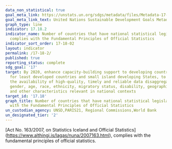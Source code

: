 ```yaml
---
data_non_statistical: true
goal_meta_link: https://unstats.un.org/sdgs/metadata/files/Metadata-17-18-02.pdf
goal_meta_link_text: United Nations Sustainable Development Goals Metadata (pdf 468kB)
graph_type: line
indicator: 17.18.2
indicator_name: Number of countries that have national statistical legislation that
  complies with the Fundamental Principles of Official Statistics
indicator_sort_order: 17-18-02
layout: indicator
permalink: /17-18-2/
published: true
reporting_status: complete
sdg_goal: '17'
target: By 2020, enhance capacity-building support to developing countries, including
  for least developed countries and small island developing States, to increase significantly
  the availability of high-quality, timely and reliable data disaggregated by income,
  gender, age, race, ethnicity, migratory status, disability, geographic location
  and other characteristics relevant in national contexts
target_id: '17.18'
graph_title: Number of countries that have national statistical legislation that complies
  with the Fundamental Principles of Official Statistics
un_custodian_agency: UNSD,PARIS21, Regional Commissions,World Bank
un_designated_tier: '2'
---
```

[Act No. 163/2007, on Statistics Iceland and Official Statistics] (https://www.althingi.is/lagas/nuna/2007163.html), complies with the fundamental principles of official statistics.
